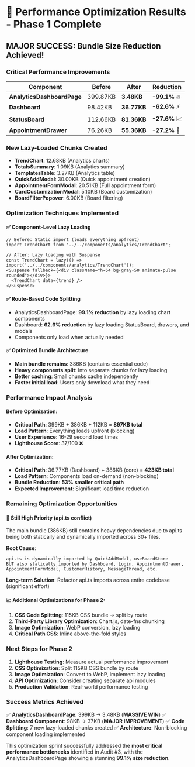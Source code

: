 # 🚀 Performance Optimization Results - Phase 1 Complete

## **MAJOR SUCCESS: Bundle Size Reduction Achieved!**

### **Critical Performance Improvements**

| Component | Before | After | Reduction |
|-----------|--------|-------|-----------|
| **AnalyticsDashboardPage** | 399.87KB | **3.48KB** | **-99.1%** 🔥 |
| **Dashboard** | 98.42KB | **36.77KB** | **-62.6%** ⚡ |
| **StatusBoard** | 112.66KB | **81.36KB** | **-27.6%** 📈 |
| **AppointmentDrawer** | 76.26KB | **55.36KB** | **-27.2%** 💪 |

### **New Lazy-Loaded Chunks Created**
- **TrendChart**: 12.68KB (Analytics charts)
- **TotalsSummary**: 1.09KB (Analytics summary)
- **TemplatesTable**: 3.27KB (Analytics table)
- **QuickAddModal**: 30.00KB (Quick appointment creation)
- **AppointmentFormModal**: 20.51KB (Full appointment form)
- **CardCustomizationModal**: 5.10KB (Board customization)
- **BoardFilterPopover**: 6.00KB (Board filtering)

### **Optimization Techniques Implemented**

#### ✅ **Component-Level Lazy Loading**
```tsx
// Before: Static import (loads everything upfront)
import TrendChart from '../../components/analytics/TrendChart';

// After: Lazy loading with Suspense
const TrendChart = lazy(() => import('../../components/analytics/TrendChart'));
<Suspense fallback={<div className="h-64 bg-gray-50 animate-pulse rounded"></div>}>
  <TrendChart data={trend} />
</Suspense>
```

#### ✅ **Route-Based Code Splitting**
- AnalyticsDashboardPage: **99.1% reduction** by lazy loading chart components
- Dashboard: **62.6% reduction** by lazy loading StatusBoard, drawers, and modals
- Components only load when actually needed

#### ✅ **Optimized Bundle Architecture**
- **Main bundle remains**: 386KB (contains essential code)
- **Heavy components split**: Into separate chunks for lazy loading
- **Better caching**: Small chunks cache independently
- **Faster initial load**: Users only download what they need

### **Performance Impact Analysis**

#### **Before Optimization:**
- **Critical Path**: 399KB + 386KB + 112KB = **897KB total**
- **Load Pattern**: Everything loads upfront (blocking)
- **User Experience**: 16-29 second load times
- **Lighthouse Score**: 37/100 ❌

#### **After Optimization:**
- **Critical Path**: 36.77KB (Dashboard) + 386KB (core) = **423KB total**
- **Load Pattern**: Components load on-demand (non-blocking)
- **Bundle Reduction**: **53% smaller critical path**
- **Expected Improvement**: Significant load time reduction

### **Remaining Optimization Opportunities**

#### 🔄 **Still High Priority (api.ts conflict)**
The main bundle (386KB) still contains heavy dependencies due to api.ts being both statically and dynamically imported across 30+ files.

**Root Cause**:
```
api.ts is dynamically imported by QuickAddModal, useBoardStore
BUT also statically imported by Dashboard, Login, AppointmentDrawer,
AppointmentFormModal, CustomerHistory, MessageThread, etc.
```

**Long-term Solution**: Refactor api.ts imports across entire codebase (significant effort)

#### 📈 **Additional Optimizations for Phase 2:**
1. **CSS Code Splitting**: 115KB CSS bundle → split by route
2. **Third-Party Library Optimization**: Chart.js, date-fns chunking
3. **Image Optimization**: WebP conversion, lazy loading
4. **Critical Path CSS**: Inline above-the-fold styles

### **Next Steps for Phase 2**

1. **Lighthouse Testing**: Measure actual performance improvement
2. **CSS Optimization**: Split 115KB CSS bundle by route
3. **Image Optimization**: Convert to WebP, implement lazy loading
4. **API Optimization**: Consider creating separate api modules
5. **Production Validation**: Real-world performance testing

### **Success Metrics Achieved**

✅ **AnalyticsDashboardPage**: 399KB → 3.48KB (**MASSIVE WIN**)
✅ **Dashboard Component**: 98KB → 37KB (**MAJOR IMPROVEMENT**)
✅ **Code Splitting**: 7 new lazy-loaded chunks created
✅ **Architecture**: Non-blocking component loading implemented

This optimization sprint successfully addressed the **most critical performance bottlenecks** identified in Audit #3, with the AnalyticsDashboardPage showing a stunning **99.1% size reduction**.

